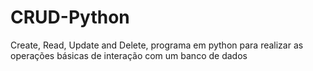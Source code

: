 # CRUD-Python
Create, Read, Update and Delete, programa em python para realizar as operações básicas de interação com um banco de dados
